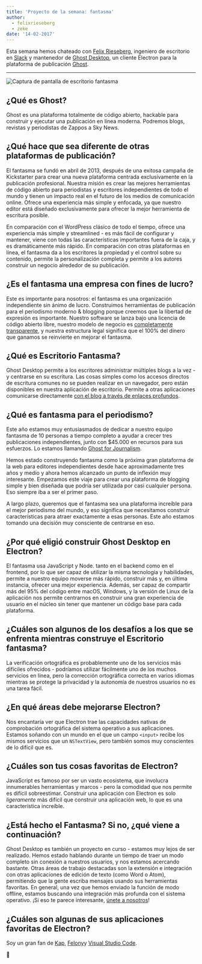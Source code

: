 ```yaml
---
title: 'Proyecto de la semana: fantasma'
author:
  - felixrieseberg
  - zeke
date: '14-02-2017'
---
```


Esta semana hemos chateado con [Felix Rieseberg](https://felixrieseberg.com/), ingeniero de escritorio en [Slack](https://slack.com/) y mantenedor de [Ghost Desktop](https://ghost.org/downloads/), un cliente Electron para la plataforma de publicación [Ghost](https://ghost.org/).

---

<div class="pt-5">
  <img src="https://cloud.githubusercontent.com/assets/2289/22913898/7396b0de-f222-11e6-8e5d-147a7ced37a9.png" alt="Captura de pantalla de escritorio fantasma"> 
</div>

## ¿Qué es Ghost?

Ghost es una plataforma totalmente de código abierto, hackable para construir y ejecutar una publicación en línea moderna. Podremos blogs, revistas y periodistas de Zappos a Sky News.

## ¿Qué hace que sea diferente de otras plataformas de publicación?

El fantasma se fundó en abril de 2013, después de una exitosa campaña de Kickstarter para crear una nueva plataforma centrada exclusivamente en la publicación profesional. Nuestra misión es crear las mejores herramientas de código abierto para periodistas y escritores independientes de todo el mundo y tienen un impacto real en el futuro de los medios de comunicación online. Ofrece una experiencia más simple y enfocada, ya que nuestro editor está diseñado exclusivamente para ofrecer la mejor herramienta de escritura posible.

En comparación con el WordPress clásico de todo el tiempo, ofrece una experiencia más simple y streamlined - es más fácil de configurar y mantener, viene con todas las características importantes fuera de la caja, y es dramáticamente más rápido. En comparación con otras plataformas en línea, el fantasma da a los escritores la propiedad y el control sobre su contenido, permite la personalización completa y permite a los autores construir un negocio alrededor de su publicación.

## ¿Es el fantasma una empresa con fines de lucro?

Este es importante para nosotros: el fantasma es una organización independiente sin ánimo de lucro. Construimos herramientas de publicación para el periodismo moderno & blogging porque creemos que la libertad de expresión es importante. Nuestro software se lanza bajo una licencia de código abierto [](https://github.com/TryGhost/Ghost)libre, nuestro modelo de negocio es [completamente transparente](https://blog.ghost.org/year-3/), y nuestra estructura legal significa que el 100% del dinero que ganamos se reinvierte en mejorar el fantasma.

## ¿Qué es Escritorio Fantasma?

Ghost Desktop permite a los escritores administrar múltiples blogs a la vez - y centrarse en su escritura. Las cosas simples como los accesos directos de escritura comunes no se pueden realizar en un navegador, pero están disponibles en nuestra aplicación de escritorio. Permite a otras aplicaciones comunicarse directamente [con el blog a través de enlaces profundos](https://github.com/tryghost/ghost-desktop/blob/master/docs/deeplinks.md).

## ¿Qué es fantasma para el periodismo?

Este año estamos muy entusiasmados de dedicar a nuestro equipo fantasma de 10 personas a tiempo completo a ayudar a crecer tres publicaciones independientes, junto con $45.000 en recursos para sus esfuerzos. Lo estamos llamando [Ghost for Journalism](https://ghost.org/journalism/).

Hemos estado construyendo fantasma como la próxima gran plataforma de la web para editores independientes desde hace aproximadamente tres años y medio y ahora hemos alcanzado un punto de inflexión muy interesante. Empezamos este viaje para crear una plataforma de blogging simple y bien diseñada que podría ser utilizada por casi cualquier persona. Eso siempre iba a ser el primer paso.

A largo plazo, queremos que el fantasma sea una plataforma increíble para el mejor periodismo del mundo, y eso significa que necesitamos construir características para atraer exactamente a esas personas. Este año estamos tomando una decisión muy consciente de centrarse en eso.

## ¿Por qué eligió construir Ghost Desktop en Electron?

El fantasma usa JavaScript y Node. tanto en el backend como en el frontend, por lo que ser capaz de utilizar la misma tecnología y habilidades, permite a nuestro equipo moverse más rápido, construir más y, en última instancia, ofrecer una mejor experiencia. Además, ser capaz de compartir más del 95% del código entre macOS, Windows, y la versión de Linux de la aplicación nos permite centrarnos en construir una gran experiencia de usuario en el núcleo sin tener que mantener un código base para cada plataforma.

## ¿Cuáles son algunos de los desafíos a los que se enfrenta mientras construye el Escritorio fantasma?

La verificación ortográfica es probablemente uno de los servicios más difíciles ofrecidos - podríamos utilizar fácilmente uno de los muchos servicios en línea, pero la corrección ortográfica correcta en varios idiomas mientras se protege la privacidad y la autonomía de nuestros usuarios no es una tarea fácil.

## ¿En qué áreas debe mejorarse Electron?

Nos encantaría ver que Electron trae las capacidades nativas de comprobación ortográfica del sistema operativo a sus aplicaciones. Estamos soñando con un mundo en el que un campo `<input>` recibe los mismos servicios que un `NSTextView`, pero también somos muy conscientes de lo difícil que es.

## ¿Cuáles son tus cosas favoritas de Electron?

JavaScript es famoso por ser un vasto ecosistema, que involucra innumerables herramientas y marcos - pero la comodidad que nos permite es difícil sobreestimar. Construir una aplicación con Electron es solo _ligeramente_ más difícil que construir una aplicación web, lo que es una característica increíble.

## ¿Está hecho el Fantasma? Si no, ¿qué viene a continuación?

Ghost Desktop es también un proyecto en curso - estamos muy lejos de ser realizado. Hemos estado hablando durante un tiempo de traer un modo completo sin conexión a nuestros usuarios, y nos estamos acercando bastante. Otras áreas de trabajo destacadas son la extensión e integración con otras aplicaciones de edición de texto (como Word o Atom), permitiendo que la gente escriba mensajes usando sus herramientas favoritas. En general, una vez que hemos enviado la función de modo offline, estamos buscando una integración más profunda con el sistema operativo. ¡Si eso te parece interesante, [únete a nosotros](https://github.com/tryghost/ghost-desktop)!

## ¿Cuáles son algunas de sus aplicaciones favoritas de Electron?

Soy un gran fan de [Kap](https://getkap.co/), [Felony](https://github.com/henryboldi/felony)y [Visual Studio Code](https://code.visualstudio.com).

👻

